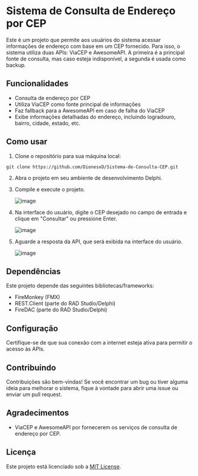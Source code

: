 # Sistema de Consulta de Endereço por CEP

Este é um projeto que permite aos usuários do sistema acessar informações de endereço com base em um CEP fornecido. Para isso, o sistema utiliza duas APIs: ViaCEP e AwesomeAPI. A primeira é a principal fonte de consulta, mas caso esteja indisponível, a segunda é usada como backup.

## Funcionalidades

- Consulta de endereço por CEP
- Utiliza ViaCEP como fonte principal de informações
- Faz fallback para a AwesomeAPI em caso de falha do ViaCEP
- Exibe informações detalhadas do endereço, incluindo logradouro, bairro, cidade, estado, etc.

## Como usar

1. Clone o repositório para sua máquina local:
 ```
git clone https://github.com/DionesxD/Sistema-de-Consulta-CEP.git
 ```
2. Abra o projeto em seu ambiente de desenvolvimento Delphi.

3. Compile e execute o projeto.
   
   ![image](https://github.com/DionesxD/Sistema-de-Consulta-CEP/assets/110851857/ffd8d44b-3782-43c8-a362-e2db4c28e545)


5. Na interface do usuário, digite o CEP desejado no campo de entrada e clique em "Consultar" ou pressione Enter.
   
   ![image](https://github.com/DionesxD/Sistema-de-Consulta-CEP/assets/110851857/f6ec3f1e-3bab-412c-a051-98f0a32bf2bd)


7. Aguarde a resposta da API, que será exibida na interface do usuário.
   
   ![image](https://github.com/DionesxD/Sistema-de-Consulta-CEP/assets/110851857/bc269bd0-0980-4163-bfe7-0bb842ef6927)


## Dependências

Este projeto depende das seguintes bibliotecas/frameworks:

- FireMonkey (FMX)
- REST.Client (parte do RAD Studio/Delphi)
- FireDAC (parte do RAD Studio/Delphi)

## Configuração

Certifique-se de que sua conexão com a internet esteja ativa para permitir o acesso às APIs.

## Contribuindo

Contribuições são bem-vindas! Se você encontrar um bug ou tiver alguma ideia para melhorar o sistema, fique à vontade para abrir uma issue ou enviar um pull request.

## Agradecimentos

- ViaCEP e AwesomeAPI por fornecerem os serviços de consulta de endereço por CEP.

## Licença

Este projeto está licenciado sob a [MIT License](LICENSE).
